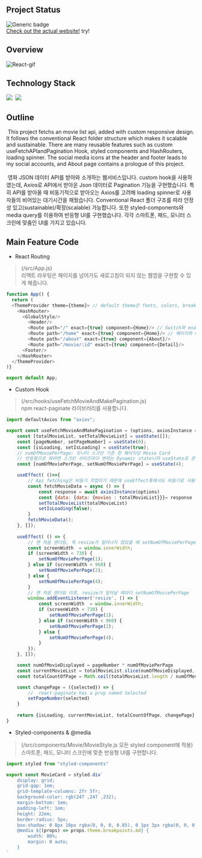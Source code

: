 ## Project Status
![Generic badge](https://img.shields.io/badge/build-passing-green.svg)
<br/> [Check out the actual website!](https://beegramin9.github.io/ReactJS-Public-API/#/) try!

## Overview
![React-gif](https://user-images.githubusercontent.com/58083434/126056798-e5040fef-fc25-4235-a3ea-42ee52e04775.gif)

## Technology Stack
<img src="https://img.shields.io/badge/React-61DAFB?style=flat-square&logo=React&logoColor=white"/></a>&nbsp;
<img src='https://img.shields.io/badge/StyledComponents-DB7093?style=flat-square&logo=Styled-Components&logoColor=white'/></a>&nbsp;

## Outline
&nbsp;This project fetchs an movie list api, added with custom responsive design. It follows the conventional React folder structure which makes it scalable and sustainable. There are many reusable features such as custom useFetchAPIandPagination Hook, styled components and HashRouters, loading spinner. The social media icons at the header and footer leads to my social accounts, and About page contains a prologue of this project.
<br/><br/>
&nbsp;영화 JSON 데이터 API를 받아와 소개하는 웹서비스입니다. custom hook을 사용하였는데, Axios로 API에서 받아온 Json 데이터로 Pagination 기능을 구현했습니다. 특히 API를 받아올 때 비동기적으로 받아오는 Axios를 고려해 loading spinner로 사용자들의 비어있는 대기시간을 채웠습니다. Conventional React 폴더 구조를 따라 안정성 있고(sustainable)/확장(scalable) 가능합니다. 또한 styled-components와 media query를 이용하여 반응형 UI를 구현했습니다. 각각 스마트폰, 패드, 모니터 스크린에 맞춤인 UI를 가지고 있습니다.

## Main Feature Code
- React Routing <br/>
> (/src/App.js) <br/>
> 리액트 라우팅은 페이지를 넘어가도 새로고침이 되지 않는 웹앱을 구현할 수 있게 해줍니다.
``` js
function App() {
  return (
  <ThemeProvider theme={theme}> // default theme은 fonts, colors, breakpoints(반응형)등을 포함합니다
    <HashRouter>
      <GlobalStyle/>
        <Header/>
        <Route path="/" exact={true} component={Home}/> // Switch와 exact props를 사용하면 정확하게 매치되는 라우터가 아니면 라우팅을 하지 않습니다.
        <Route path="/home" exact={true} component={Home}/> // 페이지와 Component를 매칭하는 방법입니다. props로 전달합니다.
        <Route path="/about" exact={true} component={About}/>
        <Route path="/movie/:id" exact={true} component={Detail}/>
      <Footer/>
    </HashRouter>
  </ThemeProvider>
)}

export default App;
```

- Custom Hook <br/>
> (/src/hooks/useFetchMovieAndMakePagination.js) <br/>
> npm react-paginate 라이브러리를 사용합니다. 
```js
import defaultAxios from "axios";

export const useFetchMovieAndMakePagination = (options, axiosInstance = defaultAxios) => {
    const [totalMovieList, setTotalMovieList] = useState([]);
    const [pageNumber, setPageNumber] = useState(0);
    const [isLoading, setIsLoading] = useState(true);
    // numOfMoviePerPage: 모니터 스크린 기준 한 페이지당 Movie Card
    // 반응형으로 하려면 스크린 사이즈마다 변하는 Dynamic state니까 useState로 관리해야 합니다.
    const [numOfMoviePerPage, setNumOfMoviePerPage] = useState(4); 

    useEffect( ()=>{
        // Api fetching은 비동기 작업이기 때문에 useEffect훅에서도 비동기로 사용해야 합니다. 
        const fetchMovieData = async () => {
            const response = await axiosInstance(options)
            const {data: {data: {movies : totalMovieList}}}= response
            setTotalMovieList(totalMovieList)
            setIsLoading(false);
        }
        fetchMovieData();
    }, []);
   
    useEffect( () => {
        // 맨 처음 렌더링, 즉 resize가 일어나지 않았을 때 setNumOfMoviePerPage
        const screenWidth  = window.innerWidth;
        if (screenWidth < 730) {
            setNumOfMoviePerPage(1);
        } else if (screenWidth < 960) {
            setNumOfMoviePerPage(2);
        } else {
            setNumOfMoviePerPage(4);
        }
        // 맨 처음 렌더링 이후, resize가 일어날 때마다 setNumOfMoviePerPage
        window.addEventListener('resize', () => {
            const screenWidth  = window.innerWidth;
            if (screenWidth < 730) {
                setNumOfMoviePerPage(1);
            } else if (screenWidth < 960) {
                setNumOfMoviePerPage(2);
            } else {
                setNumOfMoviePerPage(4);
            }
        });
    }, []);

    const numOfMovieDisplayed = pageNumber * numOfMoviePerPage
    const currentMovieList = totalMovieList.slice(numOfMovieDisplayed, numOfMovieDisplayed+numOfMoviePerPage)
    const totalCountOfPage = Math.ceil(totalMovieList.length / numOfMoviePerPage)

    const changePage = ({selected}) => {
        //  react-paginate has a prop named Selected
        setPageNumber(selected)
    }
    
    return {isLoading, currentMovieList, totalCountOfPage, changePage}
} 
```

- Styled-components & @media <br/>
> (/src/components/Movie/MovieStyle.js 모든 styled component에 적용) <br/>
> 스마트폰, 패드, 모니터 스크린에 맞춘 반응형 UI를 구현합니다.
```js
import styled from "styled-components"

export const MovieCard = styled.div`
    display: grid;
    grid-gap: 1em;
    grid-template-columns: 2fr 5fr;
    background-color: rgb(247 ,247 ,232);
    margin-bottom: 1em;
    padding-left: 1em;
    height: 22em;
    border-radius: 5px;
    box-shadow: 0 8px 10px rgba(0, 0, 0, 0.85), 0 1px 3px rgba(0, 0, 0, 80);
    @media ${(props) => props.theme.breakpoints.md} {
        width: 80%;
        margin: 0 auto;
    }
`
```
